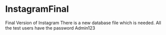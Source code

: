 # InstagramFinal
Final Version of Instagram
There is a new database file which is needed.
All the test users have the password Admin123
